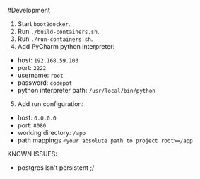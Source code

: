 #Development

1. Start `boot2docker`.
2. Run `./build-containers.sh`.
3. Run `./run-containers.sh`.
4. Add PyCharm python interpreter: 
  * host: `192.168.59.103`
  * port: `2222`
  * username: `root`
  * password: `codepot`
  * python interpreter path: `/usr/local/bin/python`
5. Add run configuration:
  * host: `0.0.0.0`
  * port: `8080`
  * working directory: `/app`
  * path mappings `<your absolute path to project root>=/app`

KNOWN ISSUES:
* postgres isn't persistent ;/